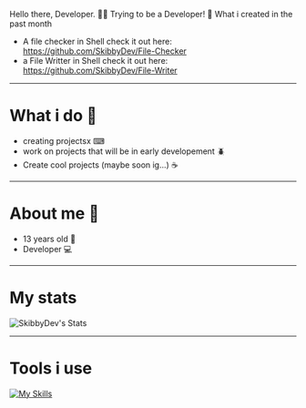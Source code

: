 Hello there, Developer. 🧑‍💻
Trying to be a Developer! 👀
What i created in the past month

- A file checker in Shell check it out here: https://github.com/SkibbyDev/File-Checker
- a File Writter in Shell check it out here: https://github.com/SkibbyDev/File-Writer

---------------------------------------------------------------------------------
# What i do 🤷
- creating projectsx ⌨
- work on projects that will be in early developement 🪲
- Create cool projects (maybe soon ig...) ☕
--------------------------------------------------------------------------------
# About me 🙋
- 13 years old 👤
- Developer 💻
--------------------------------------------------------------------------------
# My stats
![SkibbyDev's Stats](https://github-readme-stats.vercel.app/api?username=SkibbyDev&theme=vue-dark&show_icons=true&hide_border=true&count_private=true)

--------------------------------------------------------------------------------
# Tools i use
[![My Skills](https://skillicons.dev/icons?i=java,vercel,github,discord,vscode)](https://skillicons.dev)
